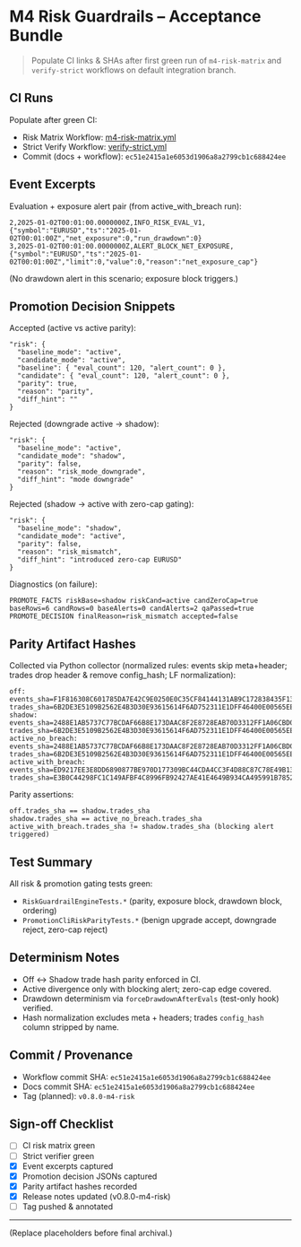 # M4 Risk Guardrails – Acceptance Bundle

> Populate CI links & SHAs after first green run of `m4-risk-matrix` and `verify-strict` workflows on default integration branch.

## CI Runs

Populate after green CI:

- Risk Matrix Workflow: [m4-risk-matrix.yml](https://github.com/xforscom/TIYF.ENGINE/actions/workflows/m4-risk-matrix.yml)
- Strict Verify Workflow: [verify-strict.yml](https://github.com/xforscom/TIYF.ENGINE/actions/workflows/verify-strict.yml)
- Commit (docs + workflow): `ec51e2415a1e6053d1906a8a2799cb1c688424ee`

## Event Excerpts

Evaluation + exposure alert pair (from active_with_breach run):

```text
2,2025-01-02T00:01:00.0000000Z,INFO_RISK_EVAL_V1,{"symbol":"EURUSD","ts":"2025-01-02T00:01:00Z","net_exposure":0,"run_drawdown":0}
3,2025-01-02T00:01:00.0000000Z,ALERT_BLOCK_NET_EXPOSURE,{"symbol":"EURUSD","ts":"2025-01-02T00:01:00Z","limit":0,"value":0,"reason":"net_exposure_cap"}
```

(No drawdown alert in this scenario; exposure block triggers.)

## Promotion Decision Snippets

Accepted (active vs active parity):

```jsonc
"risk": {
  "baseline_mode": "active",
  "candidate_mode": "active",
  "baseline": { "eval_count": 120, "alert_count": 0 },
  "candidate": { "eval_count": 120, "alert_count": 0 },
  "parity": true,
  "reason": "parity",
  "diff_hint": ""
}
```

Rejected (downgrade active → shadow):

```jsonc
"risk": {
  "baseline_mode": "active",
  "candidate_mode": "shadow",
  "parity": false,
  "reason": "risk_mode_downgrade",
  "diff_hint": "mode downgrade"
}
```

Rejected (shadow → active with zero-cap gating):

```jsonc
"risk": {
  "baseline_mode": "shadow",
  "candidate_mode": "active",
  "parity": false,
  "reason": "risk_mismatch",
  "diff_hint": "introduced zero-cap EURUSD"
}
```

  Diagnostics (on failure):

  ```text
  PROMOTE_FACTS riskBase=shadow riskCand=active candZeroCap=true baseRows=6 candRows=0 baseAlerts=0 candAlerts=2 qaPassed=true
  PROMOTE_DECISION finalReason=risk_mismatch accepted=false
  ```

## Parity Artifact Hashes

Collected via Python collector (normalized rules: events skip meta+header; trades drop header & remove config_hash; LF normalization):

```text
off:                  events_sha=F1F816308C601785DA7E42C9E0250E0C35CF84144131AB9C172838435F138EC8 trades_sha=6B2DE3E5109B2562E4B3D30E93615614F6AD752311E1DFF46400E00565EE5FA1
shadow:               events_sha=2488E1AB5737C77BCDAF66B8E173DAAC8F2E8728EAB70D3312FF1A06CBD0F75A trades_sha=6B2DE3E5109B2562E4B3D30E93615614F6AD752311E1DFF46400E00565EE5FA1
active_no_breach:     events_sha=2488E1AB5737C77BCDAF66B8E173DAAC8F2E8728EAB70D3312FF1A06CBD0F75A trades_sha=6B2DE3E5109B2562E4B3D30E93615614F6AD752311E1DFF46400E00565EE5FA1
active_with_breach:   events_sha=ED9217EE3E8DD6890877BE970D177309BC44CDA4CC3F4D88C87C78E49B13BBCD trades_sha=E3B0C44298FC1C149AFBF4C8996FB92427AE41E4649B934CA495991B7852B855
```

Parity assertions:

```text
off.trades_sha == shadow.trades_sha
shadow.trades_sha == active_no_breach.trades_sha
active_with_breach.trades_sha != shadow.trades_sha (blocking alert triggered)
```

## Test Summary

All risk & promotion gating tests green:

- `RiskGuardrailEngineTests.*` (parity, exposure block, drawdown block, ordering)
- `PromotionCliRiskParityTests.*` (benign upgrade accept, downgrade reject, zero-cap reject)

## Determinism Notes

- Off ↔ Shadow trade hash parity enforced in CI.
- Active divergence only with blocking alert; zero-cap edge covered.
- Drawdown determinism via `forceDrawdownAfterEvals` (test-only hook) verified.
- Hash normalization excludes meta + headers; trades `config_hash` column stripped by name.

## Commit / Provenance

- Workflow commit SHA: `ec51e2415a1e6053d1906a8a2799cb1c688424ee`
- Docs commit SHA: `ec51e2415a1e6053d1906a8a2799cb1c688424ee`
- Tag (planned): `v0.8.0-m4-risk`

## Sign-off Checklist

- [ ] CI risk matrix green
- [ ] Strict verifier green
- [x] Event excerpts captured
- [x] Promotion decision JSONs captured
- [x] Parity artifact hashes recorded
- [x] Release notes updated (v0.8.0-m4-risk)
- [ ] Tag pushed & annotated

---
(Replace placeholders before final archival.)
